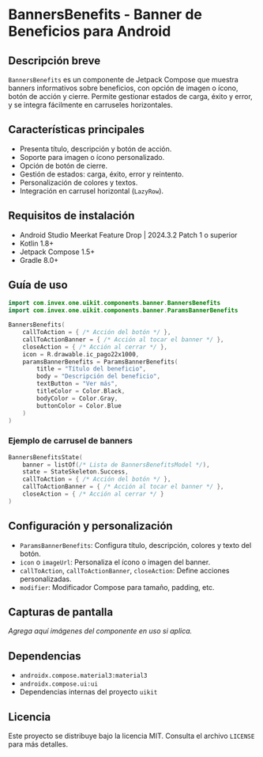 # BannersBenefits - Banner de Beneficios para Android

## Descripción breve
`BannersBenefits` es un componente de Jetpack Compose que muestra banners informativos sobre beneficios, con opción de imagen o ícono, botón de acción y cierre. Permite gestionar estados de carga, éxito y error, y se integra fácilmente en carruseles horizontales.

## Características principales
- Presenta título, descripción y botón de acción.
- Soporte para imagen o ícono personalizado.
- Opción de botón de cierre.
- Gestión de estados: carga, éxito, error y reintento.
- Personalización de colores y textos.
- Integración en carrusel horizontal (`LazyRow`).

## Requisitos de instalación
- Android Studio Meerkat Feature Drop | 2024.3.2 Patch 1 o superior
- Kotlin 1.8+
- Jetpack Compose 1.5+
- Gradle 8.0+

## Guía de uso

```kotlin
import com.invex.one.uikit.components.banner.BannersBenefits
import com.invex.one.uikit.components.banner.ParamsBannerBenefits

BannersBenefits(
    callToAction = { /* Acción del botón */ },
    callToActionBanner = { /* Acción al tocar el banner */ },
    closeAction = { /* Acción al cerrar */ },
    icon = R.drawable.ic_pago22x1000,
    paramsBannerBenefits = ParamsBannerBenefits(
        title = "Título del beneficio",
        body = "Descripción del beneficio",
        textButton = "Ver más",
        titleColor = Color.Black,
        bodyColor = Color.Gray,
        buttonColor = Color.Blue
    )
)
```

### Ejemplo de carrusel de banners
```kotlin
BannersBenefitsState(
    banner = listOf(/* Lista de BannersBenefitsModel */),
    state = StateSkeleton.Success,
    callToAction = { /* Acción del botón */ },
    callToActionBanner = { /* Acción al tocar el banner */ },
    closeAction = { /* Acción al cerrar */ }
)
```

## Configuración y personalización
- `ParamsBannerBenefits`: Configura título, descripción, colores y texto del botón.
- `icon` o `imageUrl`: Personaliza el ícono o imagen del banner.
- `callToAction`, `callToActionBanner`, `closeAction`: Define acciones personalizadas.
- `modifier`: Modificador Compose para tamaño, padding, etc.

## Capturas de pantalla
_Agrega aquí imágenes del componente en uso si aplica._

## Dependencias
- `androidx.compose.material3:material3`
- `androidx.compose.ui:ui`
- Dependencias internas del proyecto `uikit`

## Licencia
Este proyecto se distribuye bajo la licencia MIT. Consulta el archivo `LICENSE` para más detalles.

